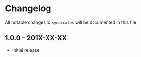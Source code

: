 # Changelog

All notable changes to `syndicates` will be documented in this file

## 1.0.0 - 201X-XX-XX

- initial release
